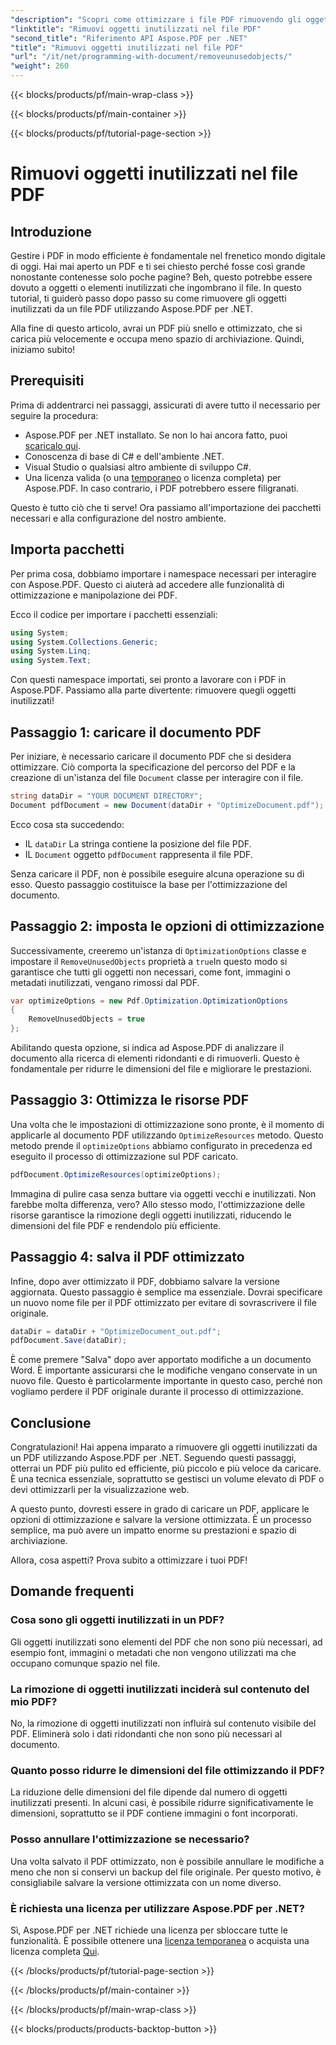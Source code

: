 ```yaml
---
"description": "Scopri come ottimizzare i file PDF rimuovendo gli oggetti inutilizzati con Aspose.PDF per .NET. Guida passo passo per ridurre le dimensioni dei file e migliorare le prestazioni."
"linktitle": "Rimuovi oggetti inutilizzati nel file PDF"
"second_title": "Riferimento API Aspose.PDF per .NET"
"title": "Rimuovi oggetti inutilizzati nel file PDF"
"url": "/it/net/programming-with-document/removeunusedobjects/"
"weight": 260
---
```


{{< blocks/products/pf/main-wrap-class >}}

{{< blocks/products/pf/main-container >}}

{{< blocks/products/pf/tutorial-page-section >}}

# Rimuovi oggetti inutilizzati nel file PDF

## Introduzione

Gestire i PDF in modo efficiente è fondamentale nel frenetico mondo digitale di oggi. Hai mai aperto un PDF e ti sei chiesto perché fosse così grande nonostante contenesse solo poche pagine? Beh, questo potrebbe essere dovuto a oggetti o elementi inutilizzati che ingombrano il file. In questo tutorial, ti guiderò passo dopo passo su come rimuovere gli oggetti inutilizzati da un file PDF utilizzando Aspose.PDF per .NET. 

Alla fine di questo articolo, avrai un PDF più snello e ottimizzato, che si carica più velocemente e occupa meno spazio di archiviazione. Quindi, iniziamo subito!

## Prerequisiti

Prima di addentrarci nei passaggi, assicurati di avere tutto il necessario per seguire la procedura:

- Aspose.PDF per .NET installato. Se non lo hai ancora fatto, puoi [scaricalo qui](https://releases.aspose.com/pdf/net/).
- Conoscenza di base di C# e dell'ambiente .NET.
- Visual Studio o qualsiasi altro ambiente di sviluppo C#.
- Una licenza valida (o una [temporaneo](https://purchase.aspose.com/temporary-license/) o licenza completa) per Aspose.PDF. In caso contrario, i PDF potrebbero essere filigranati.
  
Questo è tutto ciò che ti serve! Ora passiamo all'importazione dei pacchetti necessari e alla configurazione del nostro ambiente.

## Importa pacchetti

Per prima cosa, dobbiamo importare i namespace necessari per interagire con Aspose.PDF. Questo ci aiuterà ad accedere alle funzionalità di ottimizzazione e manipolazione dei PDF.

Ecco il codice per importare i pacchetti essenziali:

```csharp
using System;
using System.Collections.Generic;
using System.Linq;
using System.Text;
```

Con questi namespace importati, sei pronto a lavorare con i PDF in Aspose.PDF. Passiamo alla parte divertente: rimuovere quegli oggetti inutilizzati!

## Passaggio 1: caricare il documento PDF

Per iniziare, è necessario caricare il documento PDF che si desidera ottimizzare. Ciò comporta la specificazione del percorso del PDF e la creazione di un'istanza del file `Document` classe per interagire con il file.

```csharp
string dataDir = "YOUR DOCUMENT DIRECTORY";
Document pdfDocument = new Document(dataDir + "OptimizeDocument.pdf");
```

Ecco cosa sta succedendo:
- IL `dataDir` La stringa contiene la posizione del file PDF.
- IL `Document` oggetto `pdfDocument` rappresenta il file PDF.

Senza caricare il PDF, non è possibile eseguire alcuna operazione su di esso. Questo passaggio costituisce la base per l'ottimizzazione del documento.

## Passaggio 2: imposta le opzioni di ottimizzazione

Successivamente, creeremo un'istanza di `OptimizationOptions` classe e impostare il `RemoveUnusedObjects` proprietà a `true`In questo modo si garantisce che tutti gli oggetti non necessari, come font, immagini o metadati inutilizzati, vengano rimossi dal PDF.

```csharp
var optimizeOptions = new Pdf.Optimization.OptimizationOptions
{
    RemoveUnusedObjects = true
};
```

Abilitando questa opzione, si indica ad Aspose.PDF di analizzare il documento alla ricerca di elementi ridondanti e di rimuoverli. Questo è fondamentale per ridurre le dimensioni del file e migliorare le prestazioni.

## Passaggio 3: Ottimizza le risorse PDF

Una volta che le impostazioni di ottimizzazione sono pronte, è il momento di applicarle al documento PDF utilizzando `OptimizeResources` metodo. Questo metodo prende il `optimizeOptions` abbiamo configurato in precedenza ed eseguito il processo di ottimizzazione sul PDF caricato.

```csharp
pdfDocument.OptimizeResources(optimizeOptions);
```

Immagina di pulire casa senza buttare via oggetti vecchi e inutilizzati. Non farebbe molta differenza, vero? Allo stesso modo, l'ottimizzazione delle risorse garantisce la rimozione degli oggetti inutilizzati, riducendo le dimensioni del file PDF e rendendolo più efficiente.

## Passaggio 4: salva il PDF ottimizzato

Infine, dopo aver ottimizzato il PDF, dobbiamo salvare la versione aggiornata. Questo passaggio è semplice ma essenziale. Dovrai specificare un nuovo nome file per il PDF ottimizzato per evitare di sovrascrivere il file originale.

```csharp
dataDir = dataDir + "OptimizeDocument_out.pdf";
pdfDocument.Save(dataDir);
```

È come premere "Salva" dopo aver apportato modifiche a un documento Word. È importante assicurarsi che le modifiche vengano conservate in un nuovo file. Questo è particolarmente importante in questo caso, perché non vogliamo perdere il PDF originale durante il processo di ottimizzazione.

## Conclusione

Congratulazioni! Hai appena imparato a rimuovere gli oggetti inutilizzati da un PDF utilizzando Aspose.PDF per .NET. Seguendo questi passaggi, otterrai un PDF più pulito ed efficiente, più piccolo e più veloce da caricare. È una tecnica essenziale, soprattutto se gestisci un volume elevato di PDF o devi ottimizzarli per la visualizzazione web.

A questo punto, dovresti essere in grado di caricare un PDF, applicare le opzioni di ottimizzazione e salvare la versione ottimizzata. È un processo semplice, ma può avere un impatto enorme su prestazioni e spazio di archiviazione.

Allora, cosa aspetti? Prova subito a ottimizzare i tuoi PDF!

## Domande frequenti

### Cosa sono gli oggetti inutilizzati in un PDF?
Gli oggetti inutilizzati sono elementi del PDF che non sono più necessari, ad esempio font, immagini o metadati che non vengono utilizzati ma che occupano comunque spazio nel file.

### La rimozione di oggetti inutilizzati inciderà sul contenuto del mio PDF?
No, la rimozione di oggetti inutilizzati non influirà sul contenuto visibile del PDF. Eliminerà solo i dati ridondanti che non sono più necessari al documento.

### Quanto posso ridurre le dimensioni del file ottimizzando il PDF?
La riduzione delle dimensioni del file dipende dal numero di oggetti inutilizzati presenti. In alcuni casi, è possibile ridurre significativamente le dimensioni, soprattutto se il PDF contiene immagini o font incorporati.

### Posso annullare l'ottimizzazione se necessario?
Una volta salvato il PDF ottimizzato, non è possibile annullare le modifiche a meno che non si conservi un backup del file originale. Per questo motivo, è consigliabile salvare la versione ottimizzata con un nome diverso.

### È richiesta una licenza per utilizzare Aspose.PDF per .NET?
Sì, Aspose.PDF per .NET richiede una licenza per sbloccare tutte le funzionalità. È possibile ottenere una [licenza temporanea](https://purchase.aspose.com/temporary-license/) o acquista una licenza completa [Qui](https://purchase.aspose.com/buy).

{{< /blocks/products/pf/tutorial-page-section >}}

{{< /blocks/products/pf/main-container >}}

{{< /blocks/products/pf/main-wrap-class >}}

{{< blocks/products/products-backtop-button >}}